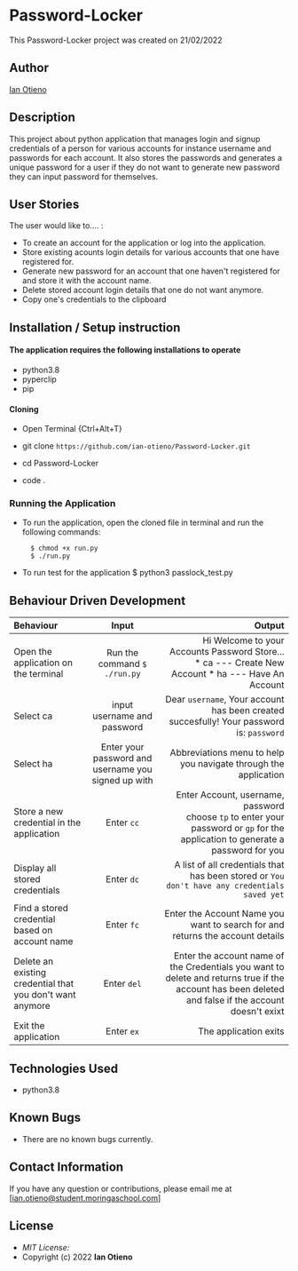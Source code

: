 # Password-Locker
This Password-Locker project was created on 21/02/2022

## Author

[Ian Otieno](https://github.com/ian-otieno)

## Description

This project about python application that manages login and signup credentials of a person for various accounts for instance username and passwords for each account. It also stores the passwords and generates a unique password for a user if they do not want to generate new password they can input password for themselves.


## User Stories
The user would like to.... :
* To create an account for the application or log into the application.
* Store existing acounts login details for various accounts that one have registered for.
* Generate new password for an account that one haven't registered for and store it with the account name.   
* Delete stored account login details that one do not want anymore.
* Copy one's credentials to the clipboard


## Installation / Setup instruction

#### The application requires the following installations to operate 
* python3.8
* pyperclip
* pip

#### Cloning

* Open Terminal {Ctrl+Alt+T}

* git clone ```https://github.com/ian-otieno/Password-Locker.git```

* cd Password-Locker

* code . 

### Running the Application
* To run the application, open the cloned file in terminal and run the following commands:

        $ chmod +x run.py
        $ ./run.py
* To run test for the application
        $ python3 passlock_test.py

## Behaviour Driven Development
| Behaviour | Input | Output |
| :---------------- | :---------------: | ------------------: |
|Open the application on the terminal | Run the command ```$ ./run.py```|Hi Welcome to your Accounts Password Store... <br>* ca ---  Create New Account * ha ---  Have An Account |
|Select  ca| input username and password| Dear ```username```, Your account has been created succesfully! Your password is: ```password```|
|Select ha  | Enter your password and username you signed up with| Abbreviations menu to help you navigate through the application|
|Store a new credential in the application| Enter ```cc```|Enter Account, username, password<br>choose ```tp``` to enter your password or ```gp``` for the application to generate a password for you |
|Display all stored credentials | Enter ```dc```|A list of all credentials that has been stored or ```You don't have any credentials saved yet``` |
|Find a stored credential based on account name|Enter ```fc```| Enter the Account Name you want to search for and returns the account details|
|Delete an existing credential that you don't want anymore|Enter ```del```|Enter the account name of the Credentials you want to delete and returns true if the account has been deleted and false if the account doesn't exixt|
|Exit the application| Enter ```ex```| The application exits|

## Technologies Used

* python3.8

## Known Bugs
* There are no known bugs currently.

## Contact Information 

If you have any question or contributions, please email me at [ian.otieno@student.moringaschool.com]

## License
* *MIT License:*
* Copyright (c) 2022 **Ian Otieno**
